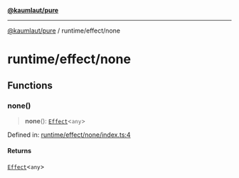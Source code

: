 [**@kaumlaut/pure**](../../README.md)

---

[@kaumlaut/pure](../../README.md) / runtime/effect/none

# runtime/effect/none

## Functions

### none()

> **none**(): [`Effect`](../effect.md#effect)\<`any`\>

Defined in: [runtime/effect/none/index.ts:4](https://github.com/maxkaemmerer/pure/blob/3b4c0723958e4c68c958975d87e35ae9b56a4c2f/src/runtime/effect/none/index.ts#L4)

#### Returns

[`Effect`](../effect.md#effect)\<`any`\>
